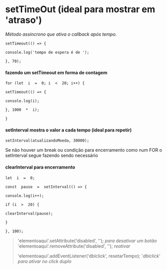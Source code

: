 # setTimeOut (ideal para mostrar em 'atraso')

 *Método assincrono que ativa o callback após tempo*.

    setTimeout(() => {
    
    console.log('tempo de espera é de ');
    
    }, 70);

#### fazendo um setTimeout em forma de contagem

 
    for (let  i  =  0; i  <  20; i++) {
    
    setTimeout(() => {
    
    console.log(i);
    
    }, 1000  *  i);
    
    }

#### setInterval mostra o valor a cada tempo (ideal para repetir)

    setInterval(atualizandoMoeda, 30000);


Se não houver um break ou condição para encerramento como num FOR o setInterval segue fazendo sendo necessário 
#### clearInterval para encerramento

    let  i  =  0;
    
    const  pause  =  setInterval(() => {
    
    console.log(i++);
    
    if (i  >  20) {
    
    clearInterval(pause);
    
    }
    
    }, 100);

> 'elementoaqui'.setAttribute('disabled', ''); *para desativar um botão*
> 'elementoaqui'.removeAttribute('disabled', ''); *reativar*
> 
> 'elementoaqui'.addEventListener('dblclick', resetarTempo); '*dblclick*' *para ativar no click duplo*
